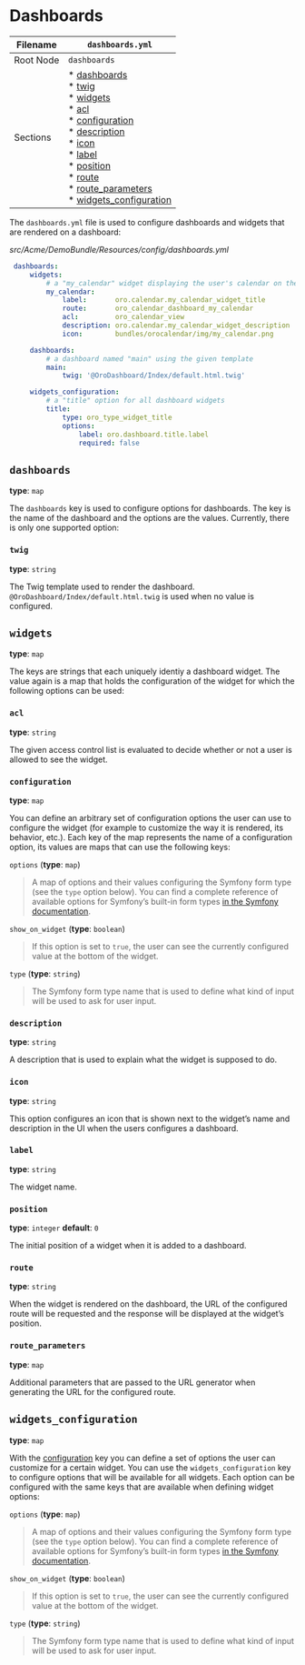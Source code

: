 # Dashboards

| Filename   | `dashboards.yml`                                                                                                                                                                                                                                                                    |
|------------|-------------------------------------------------------------------------------------------------------------------------------------------------------------------------------------------------------------------------------------------------------------------------------------|
| Root Node  | `dashboards`                                                                                                                                                                                                                                                                        |
| Sections   | * [dashboards](#yaml-format-dashboards)<br/>  * [twig]()<br/>* [widgets]()<br/>  * [acl]()<br/>  * [configuration]()<br/>  * [description]()<br/>  * [icon]()<br/>  * [label]()<br/>  * [position]()<br/>  * [route]()<br/>  * [route_parameters]()<br/>* [widgets_configuration]() |

The `dashboards.yml` file is used to configure dashboards and widgets that are rendered on a
dashboard:

*src/Acme/DemoBundle/Resources/config/dashboards.yml*
```yaml
 dashboards:
     widgets:
         # a "my_calendar" widget displaying the user's calendar on the dashboard
         my_calendar:
             label:       oro.calendar.my_calendar_widget_title
             route:       oro_calendar_dashboard_my_calendar
             acl:         oro_calendar_view
             description: oro.calendar.my_calendar_widget_description
             icon:        bundles/orocalendar/img/my_calendar.png

     dashboards:
         # a dashboard named "main" using the given template
         main:
             twig: '@OroDashboard/Index/default.html.twig'

     widgets_configuration:
         # a "title" option for all dashboard widgets
         title:
             type: oro_type_widget_title
             options:
                 label: oro.dashboard.title.label
                 required: false
```

<a id="yaml-format-dashboards"></a>

## `dashboards`

**type**: `map`

The `dashboards` key is used to configure options for dashboards. The key is the name of the
dashboard and the options are the values. Currently, there is only one supported option:

<a id="reference-format-dashboard-twig"></a>

### `twig`

**type**: `string`

The Twig template used to render the dashboard. `@OroDashboard/Index/default.html.twig` is
used when no value is configured.

## `widgets`

**type**: `map`

The keys are strings that each uniquely identiy a dashboard widget. The value again is a map that
holds the configuration of the widget for which the following options can be used:

### `acl`

**type**: `string`

The given access control list is evaluated to decide whether or not a user is allowed to see the
widget.

### `configuration`

**type**: `map`

You can define an arbitrary set of configuration options the user can use to configure the widget
(for example to customize the way it is rendered, its behavior, etc.). Each key of the map
represents the name of a configuration option, its values are maps that can use the following keys:

`options` (**type**: `map`)

> A map of options and their values configuring the Symfony form type (see the `type` option
> below). You can find a complete reference of available options for Symfony’s built-in form
> types <a href="https://symfony.com/doc/5.4/reference/forms/types.html" target="_blank">in the Symfony documentation</a>.

`show_on_widget` (**type**: `boolean`)

> If this option is set to `true`, the user can see the currently configured value at the
> bottom of the widget.

`type` (**type**: `string`)

> The Symfony form type name that is used to define what kind of input will be used to ask for
> user input.

### `description`

**type**: `string`

A description that is used to explain what the widget is supposed to do.

### `icon`

**type**: `string`

This option configures an icon that is shown next to the widget’s name and description in the UI
when the users configures a dashboard.

### `label`

**type**: `string`

The widget name.

### `position`

**type**: `integer` **default**: `0`

The initial position of a widget when it is added to a dashboard.

### `route`

**type**: `string`

When the widget is rendered on the dashboard, the URL of the configured route will be requested and
the response will be displayed at the widget’s position.

### `route_parameters`

**type**: `map`

Additional parameters that are passed to the URL generator when generating the URL for the
configured route.

## `widgets_configuration`

**type**: `map`

With the [configuration]() key you can define a set of options the user can customize for a certain
widget. You can use the `widgets_configuration` key to configure options that will be available
for all widgets. Each option can be configured with the same keys that are available when defining
widget options:

`options` (**type**: `map`)

> A map of options and their values configuring the Symfony form type (see the `type` option
> below). You can find a complete reference of available options for Symfony’s built-in form
> types <a href="https://symfony.com/doc/5.4/reference/forms/types.html" target="_blank">in the Symfony documentation</a>.

`show_on_widget` (**type**: `boolean`)

> If this option is set to `true`, the user can see the currently configured value at the
> bottom of the widget.

`type` (**type**: `string`)

> The Symfony form type name that is used to define what kind of input will be used to ask for
> user input.
<!-- Frontend -->
